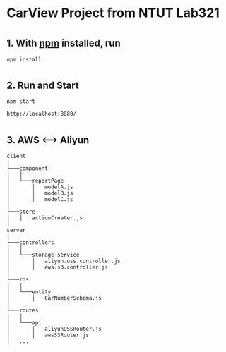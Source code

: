 # CarView Project from NTUT Lab321
#
## 1. With [npm](https://npmjs.org/) installed, run

```shell
npm install
```
#
## 2. Run and Start

```shell
npm start
```


```shell
http://localhost:8080/
```

#
## 3. AWS <--> Aliyun

```shell
client
│
└───component
│   │
│   └───reportPage
│       │   modelA.js
│       │   modelB.js
│       │   modelC.js
│
└───store
│   │   actionCreater.js
│
server
│
└───controllers
│   │
│   └───storage service
│       │   aliyun.oss.controller.js
│       │   aws.s3.controller.js
│
└───rds
│   │
│   └───entity
│       │   CarNumberSchema.js
│
└───routes
│   │
│   └───api
│       │   aliyunOSSRouter.js
│       │   awsS3Router.js
│   ...
```